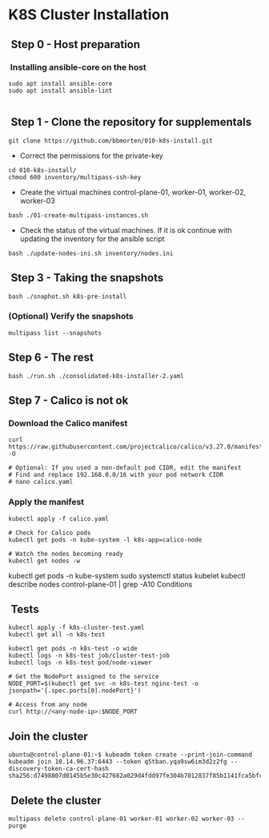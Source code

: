 # K8S Cluster Installation

##  Step 0 - Host preparation

###  Installing ansible-core on the host

```shell title='HOST'
sudo apt install ansible-core
sudo apt install ansible-lint


```

##  Step 1 - Clone the repository for supplementals

```shell title='HOST'
git clone https://github.com/bbmorten/010-k8s-install.git
```

- Correct the permissions for the private-key

```shell title='HOST'
cd 010-k8s-install/
chmod 600 inventory/multipass-ssh-key

```

- Create the virtual machines control-plane-01, worker-01, worker-02, worker-03
  
```shell title='HOST'
bash ./01-create-multipass-instances.sh
```

- Check the status of the virtual machines. If it is ok continue with updating the inventory for the ansible script

```shell title='HOST'
bash ./update-nodes-ini.sh inventory/nodes.ini
```

##  Step 3 - Taking the snapshots

```shell
bash ./snaphot.sh k8s-pre-install
```

### (Optional) Verify the snapshots

```shell
multipass list --snapshots

```

## Step 6 - The rest

```shell
bash ./run.sh ./consolidated-k8s-installer-2.yaml

```

## Step 7 - Calico is not ok

### Download the Calico manifest

```shell
curl https://raw.githubusercontent.com/projectcalico/calico/v3.27.0/manifests/calico.yaml -O

```

```shell
# Optional: If you used a non-default pod CIDR, edit the manifest
# Find and replace 192.168.0.0/16 with your pod network CIDR
# nano calico.yaml
```

### Apply the manifest

```shell
kubectl apply -f calico.yaml
```

```shell
# Check for Calico pods
kubectl get pods -n kube-system -l k8s-app=calico-node

# Watch the nodes becoming ready
kubectl get nodes -w
```

kubectl get pods -n kube-system
sudo systemctl status kubelet
kubectl describe nodes control-plane-01 | grep -A10 Conditions

##  Tests

```shell
kubectl apply -f k8s-cluster-test.yaml
kubectl get all -n k8s-test

kubectl get pods -n k8s-test -o wide
kubectl logs -n k8s-test job/cluster-test-job
kubectl logs -n k8s-test pod/node-viewer

# Get the NodePort assigned to the service
NODE_PORT=$(kubectl get svc -n k8s-test nginx-test -o jsonpath='{.spec.ports[0].nodePort}')

# Access from any node
curl http://<any-node-ip>:$NODE_PORT
```

## Join the cluster

```shell
ubuntu@control-plane-01:~$ kubeadm token create --print-join-command
kubeadm join 10.14.96.37:6443 --token q5tban.yqa9sw6im3d2z2fg --discovery-token-ca-cert-hash sha256:d7498807d0145b5e30c427682a029d4fdd97fe304b7012837f85b1141fca5bfc
```

##  Delete the cluster

```shell
multipass delete control-plane-01 worker-01 worker-02 worker-03 --purge

```
